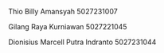 Thio Billy Amansyah 5027231007

Gilang Raya Kurniawan 5027221045

Dionisius Marcell Putra Indranto 5027231044
